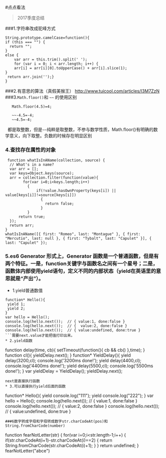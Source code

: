 #点点看法

> 2017季度总结

###1.字符串改成驼峰方式
```
String.prototype.camelCase=function(){
if (this === "") {
  return "";
}
else {
    var arr = this.trim().split(' ');
    for (var i = 0; i < arr.length; i++) {
    arr[i] = arr[i][0].toUpperCase() + arr[i].slice(1);
}
 return arr.join('');}
}
```
###2.有意思的算法（真假美猴王）
http://www.tuicool.com/articles/I3M7ZzN
###3.`Math.floor()`和 `~~` 的使用区别
```Math.floor(-4.5)=5;
   Math.floor(4.5)=4;
   
   ~~-4.5=-4;
   ~~4.5=-4;
   ```
   都是取整数，但是`~~`纯粹是取整数，不参与数学性质，Math.floor()有明确的数学意义，向下取整。负数的时候存在明显区别
### 4.查找存在属性的对象
```
 function whatIsInAName(collection, source) {
  // What's in a name?
  var arr = [];
  var keys=Object.keys(source);
  arr = collection.filter(function(value){
        for(var i=0;i<keys.length;i++)
          {
              if(!value.hasOwnProperty(keys[i]) || value[keys[i]]!=source[keys[i]])
                {
                  return false;
                }
          }
      return true;
  });
  return arr;
}
whatIsInAName([{ first: "Romeo", last: "Montague" }, { first: "Mercutio", last: null }, { first: "Tybalt", last: "Capulet" }], { last: "Capulet" });
```
### 5.es6 Generator 形式上，Generator 函数是一个普通函数，但是有两个特征。一是，function关键字与函数名之间有一个星号；二是，函数体内部使用yield语句，定义不同的内部状态（yield在英语里的意思就是“产出”）。
* 1.yield普通数值
```
function* Hello(){
 yield 1;
 yield 2;
}
var hello = Hello();
console.log(hello.next());  // { value:1, done:false }
console.log(hello.next());  // {  value:2, done:false }
console.log(hello.next());  // { value:undefined, done:true }
```需要next.value才能把值打印出来。
* 2.yield函数
```
function delay(time, cb){
 setTimeout(function(){
   cb && cb()
 },time);
}
function cl(){
  yieldDelay.next();
}
function* YieldDelay(){
  yield delay(3200,cl); 
  console.log('3200ms done!');
  yield delay(4400,cl);
  console.log('4400ms done!');
  yield delay(5500,cl);
  console.log('5500ms done!');
}
var yieldDelay = YieldDelay();
yieldDelay.next();
```
next是直接执行函数
* 3.可以直接执行yield后面的函数
```
function* Hello(){
 yield console.log("111");
 yield console.log("222");
}
var hello = Hello();
console.log(hello.next());  // { value:1, done:false }
console.log(hello.next());  // {  value:2, done:false }
console.log(hello.next());  // { value:undefined, done:true }
```
###6数字转成字母和字母转成数字str.charCodeAt(pos)和String.fromCharCode(number)
```
function fearNotLetter(str) {
  for(var i=0;i<str.length-1;i++)
    {
      if(str.charCodeAt(i+1)-str.charCodeAt(i)==2)
        {
          return String.fromCharCode(str.charCodeAt(i)+1);
        }
    }
  return undefined;
}
fearNotLetter("abce")
```

